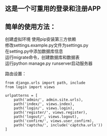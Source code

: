 ## 这是一个可重用的登录和注册APP
## 简单的使用方法：
创建虚拟环境 
使用pip安装第三方依赖  
修改settings.example.py文件为settings.py  
在setting.py中添加数据库信息  
运行migrate命令，创建数据库和数据表  
运行python manage.py runserver启动服务器  


路由设置：


```from django.contrib import admin
from django.urls import path, include
from login import views

urlpatterns = [
    path('admin/', admin.site.urls),
    path('index/', views.index),
    path('login/', views.login),
    path('register/', views.register),
    path('logout/', views.logout),
    path('confirm/', views.user_confirm),
    path('captcha/', include('captcha.urls'))
]
```